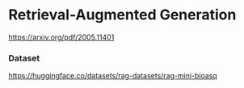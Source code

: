 # Retrieval-Augmented Generation

https://arxiv.org/pdf/2005.11401

### Dataset
https://huggingface.co/datasets/rag-datasets/rag-mini-bioasq
